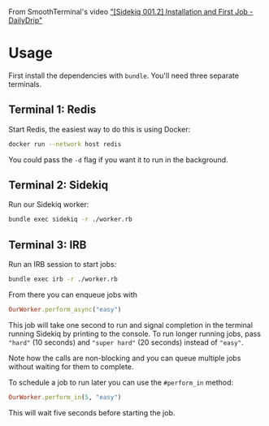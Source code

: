From SmoothTerminal's video ["[Sidekiq 001.2] Installation and First Job - DailyDrip"](https://www.youtube.com/watch?v=bfPb1zD91Rg)

# Usage
First install the dependencies with `bundle`.
You'll need three separate terminals.

## Terminal 1: Redis
Start Redis, the easiest way to do this is using Docker:
```sh
docker run --network host redis
```

You could pass the `-d` flag if you want it to run in the background.

## Terminal 2: Sidekiq
Run our Sidekiq worker:
```sh
bundle exec sidekiq -r ./worker.rb
```

## Terminal 3: IRB
Run an IRB session to start jobs:
```sh
bundle exec irb -r ./worker.rb
```

From there you can enqueue jobs with
```rb
OurWorker.perform_async("easy")
```

This job will take one second to run and signal completion in the terminal running Sidekiq by printing to the console.
To run longer running jobs, pass `"hard"` (10 seconds) and `"super hard"` (20 seconds) instead of `"easy"`.

Note how the calls are non-blocking and you can queue multiple jobs without waiting for them to complete.

To schedule a job to run later you can use the `#perform_in` method:
```rb
OurWorker.perform_in(5, "easy")
```
This will wait five seconds before starting the job.
